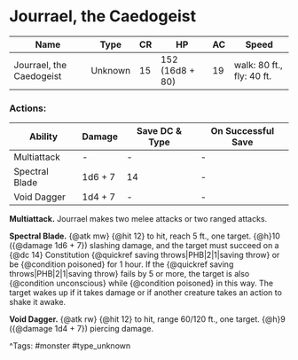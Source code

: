 # Jourrael, the Caedogeist

| Name | Type | CR | HP | AC | Speed |
|------|------|----|----|----|-------|
| Jourrael, the Caedogeist | Unknown | 15 | 152 (16d8 + 80) | 19 | walk: 80 ft., fly: 40 ft. |

### Actions:

| Ability | Damage | Save DC & Type | On Successful Save |
|---------|--------|----------------|--------------------|
| Multiattack | - | - | - |
| Spectral Blade | 1d6 + 7 | 14 | - |
| Void Dagger | 1d4 + 7 | - | - |


**Multiattack.** Jourrael makes two melee attacks or two ranged attacks.

**Spectral Blade.** {@atk mw} {@hit 12} to hit, reach 5 ft., one target. {@h}10 ({@damage 1d6 + 7}) slashing damage, and the target must succeed on a {@dc 14} Constitution {@quickref saving throws|PHB|2|1|saving throw} or be {@condition poisoned} for 1 hour. If the {@quickref saving throws|PHB|2|1|saving throw} fails by 5 or more, the target is also {@condition unconscious} while {@condition poisoned} in this way. The target wakes up if it takes damage or if another creature takes an action to shake it awake.

**Void Dagger.** {@atk rw} {@hit 12} to hit, range 60/120 ft., one target. {@h}9 ({@damage 1d4 + 7}) piercing damage.

^Tags: #monster #type_unknown